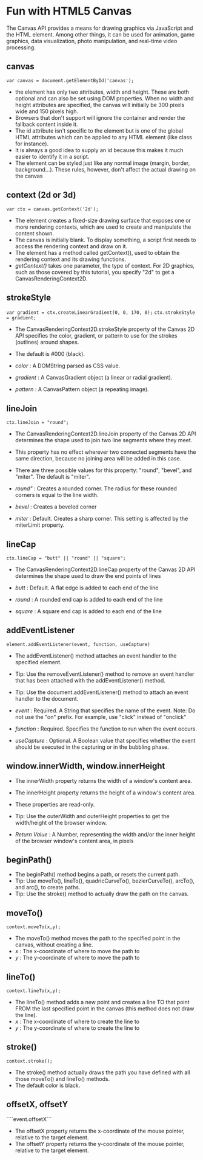# Fun with HTML5 Canvas

The Canvas API provides a means for drawing graphics via JavaScript and the HTML <canvas> element. Among other things, it can be used for animation, game graphics, data visualization, photo manipulation, and real-time video processing.

canvas
-----------------------
``var canvas = document.getElementById('canvas');``

* the <canvas> element has only two attributes, width and height. These are both optional and can also be set using DOM properties. When no width and height attributes are specified, the canvas will initially be 300 pixels wide and 150 pixels high.
* Browsers that don't support <canvas> will ignore the container and render the fallback content inside it. 
* The id attribute isn't specific to the <canvas> element but is one of the global HTML attributes which can be applied to any HTML element (like class for instance). 
* It is always a good idea to supply an id because this makes it much easier to identify it in a script.
* The <canvas> element can be styled just like any normal image (margin, border, background…). These rules, however, don't affect the actual drawing on the canvas

context (2d or 3d)
-----------------------
``var ctx = canvas.getContext('2d');``

* The <canvas> element creates a fixed-size drawing surface that exposes one or more rendering contexts, which are used to create and manipulate the content shown. 
* The canvas is initially blank. To display something, a script first needs to access the rendering context and draw on it. 
* The <canvas> element has a method called getContext(), used to obtain the rendering context and its drawing functions. 
* _getContext()_ takes one parameter, the type of context. For 2D graphics, such as those covered by this tutorial, you specify "2d" to get a CanvasRenderingContext2D.

strokeStyle
-----------------------
``var gradient = ctx.createLinearGradient(0, 0, 170, 0);``
``ctx.strokeStyle = gradient;``
* The CanvasRenderingContext2D.strokeStyle property of the Canvas 2D API specifies the color, gradient, or pattern to use for the strokes (outlines) around shapes. 
* The default is #000 (black).

* _color_ : A DOMString parsed as CSS <color> value.
* _gradient_ : A CanvasGradient object (a linear or radial gradient).
* _pattern_ : A CanvasPattern object (a repeating image).

lineJoin
-----------------------
``ctx.lineJoin = "round";``
* The CanvasRenderingContext2D.lineJoin property of the Canvas 2D API determines the shape used to join two line segments where they meet.
* This property has no effect wherever two connected segments have the same direction, because no joining area will be added in this case. 
* There are three possible values for this property: "round", "bevel", and "miter". The default is "miter".

* _round"_ : Creates a rounded corner. The radius for these rounded corners is equal to the line width.
* _bevel_ : Creates a beveled corner
* _miter_ : Default. Creates a sharp corner. This setting is affected by the miterLimit property.

lineCap
-----------------------
``ctx.lineCap = "butt" || "round" || "square";``
* The CanvasRenderingContext2D.lineCap property of the Canvas 2D API determines the shape used to draw the end points of lines

* _butt_ : Default. A flat edge is added to each end of the line	
* _round_ : A rounded end cap is added to each end of the line	
* _square_ : A square end cap is added to each end of the line

addEventListener
-----------------------
``element.addEventListener(event, function, useCapture)``
* The addEventListener() method attaches an event handler to the specified element.
* Tip: Use the removeEventListener() method to remove an event handler that has been attached with the addEventListener() method.
* Tip: Use the document.addEventListener() method to attach an event handler to the document.

* _event_ : Required. A String that specifies the name of the event. Note: Do not use the "on" prefix. For example, use "click" instead of "onclick"
* _function_ : Required. Specifies the function to run when the event occurs. 
* _useCapture_ : Optional. A Boolean value that specifies whether the event should be executed in the capturing or in the bubbling phase. 

window.innerWidth, window.innerHeight
-----------------------
* The innerWidth property returns the width of a window's content area.
* The innerHeight property returns the height of a window's content area.
* These properties are read-only.
* Tip: Use the outerWidth and outerHeight properties to get the width/height of the browser window.

* _Return Value_ : A Number, representing the width and/or the inner height of the browser window's content area, in pixels

beginPath()
-----------------------
* The beginPath() method begins a path, or resets the current path.
* Tip: Use moveTo(), lineTo(), quadricCurveTo(), bezierCurveTo(), arcTo(), and arc(), to create paths.
* Tip: Use the stroke() method to actually draw the path on the canvas.


moveTo()
-----------------------
```context.moveTo(x,y);```
* The moveTo() method moves the path to the specified point in the canvas, without creating a line.
* _x_ : The x-coordinate of where to move the path to	
* _y_ :	The y-coordinate of where to move the path to


lineTo()
-----------------------
```context.lineTo(x,y);```
* The lineTo() method adds a new point and creates a line TO that point FROM the last specified point in the canvas (this method does not draw the line).
* _x_ : The x-coordinate of where to create the line to	
* _y_ :	The y-coordinate of where to create the line to


stroke()
-----------------------
```context.stroke();```
* The stroke() method actually draws the path you have defined with all those moveTo() and lineTo() methods. 
* The default color is black.

offsetX, offsetY
-----------------------
````event.offsetX```
* The offsetX property returns the x-coordinate of the mouse pointer, relative to the target element.
* The offsetY property returns the y-coordinate of the mouse pointer, relative to the target element.